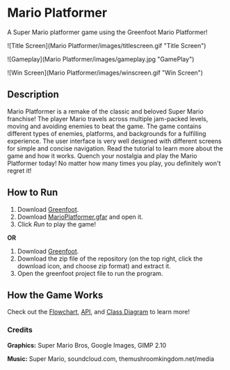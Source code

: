 # Mario Platformer
A Super Mario platformer game using the Greenfoot Mario Platformer! 

![Title Screen](Mario Platformer/images/titlescreen.gif "Title Screen")

![Gameplay](Mario Platformer/images/gameplay.jpg "GamePlay")

![Win Screen](Mario Platformer/images/winscreen.gif "Win Screen")

## Description
Mario Platformer is a remake of the classic and beloved Super Mario franchise! The player Mario travels across multiple jam-packed levels, moving and avoiding enemies to beat the game. The game contains different types of enemies, platforms, and backgrounds for a fulfilling experience. The user interface is very well designed with different screens for simple and concise navigation. Read the tutorial to learn more about the game and how it works. Quench your nostalgia and play the Mario Platformer today! No matter how many times you play, you definitely won't regret it! 

## How to Run

1. Download [Greenfoot](https://www.greenfoot.org/download).
2. Download [MarioPlatformer.gfar](MarioPlatformer.gfar) and open it.
3. Click *Run* to play the game! 

**OR**

1. Download [Greenfoot](https://www.greenfoot.org/download).
2. Download the zip file of the repository (on the top right, click the download icon, and choose zip format) and extract it.
3. Open the greenfoot project file to run the program. 

## How the Game Works
Check out the [Flowchart](Documentation/Flowchart.pdf), [API](Documentation/API.pdf), and [Class Diagram](Documentation/ClassDiagram.pdf) to learn more!


### Credits
**Graphics:** Super Mario Bros, Google Images, GIMP 2.10

**Music:** Super Mario, soundcloud.com, themushroomkingdom.net/media
